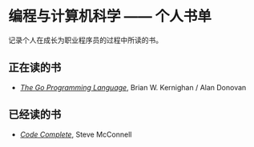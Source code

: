 # 编程与计算机科学 —— 个人书单

记录个人在成长为职业程序员的过程中所读的书。


## 正在读的书

- [*The Go Programming Language*](https://book.douban.com/subject/26337545/), Brian W. Kernighan / Alan Donovan


## 已经读的书

-  [*Code Complete*](https://book.douban.com/subject/1432042/), Steve McConnell